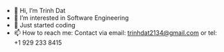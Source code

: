 - 👋 Hi, I’m Trinh Dat 
- 👀 I’m interested in Software Engineering 
- 🌱 Just started coding
- 📫 How to reach me: Contact via email: trinhdat2134@gmail.com or tel: +1 929 233 8415

<!---
TrinhD112/TrinhD112 is a ✨ special ✨ repository because its `README.md` (this file) appears on your GitHub profile.
You can click the Preview link to take a look at your changes.
--->
